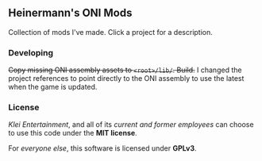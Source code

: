 ## Heinermann's ONI Mods

Collection of mods I've made. Click a project for a description.

### Developing
~~Copy missing ONI assembly assets to `<root>/lib/`. Build.~~ I changed the project references to point directly to the ONI assembly to use the latest when the game is updated.

### License
*Klei Entertainment*, and all of its *current and former employees* can choose to use this code under the **MIT license**.

For *everyone else*, this software is licensed under **GPLv3**.
